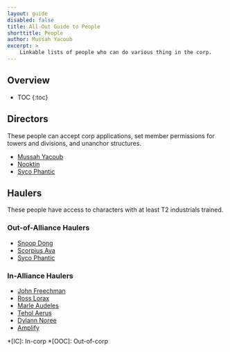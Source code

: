 ```yaml
---
layout: guide
disabled: false
title: All-Out Guide to People
shorttitle: People
author: Mussah Yacoub
excerpt: >
    Linkable lists of people who can do various thing in the corp.
---
```


## Overview

* TOC
{:toc}

## Directors

These people can accept corp applications, set member permissions for towers and divisions, and unanchor structures.

- [Mussah Yacoub](http://evewho.com/pilot/Mussah+Yacoub)
- [Nooktin](http://evewho.com/pilot/Nootkin)
- [Syco Phantic](http://evewho.com/pilot/Syco+Phantic)

## Haulers

These people have access to characters with at least T2 industrials trained.

### Out-of-Alliance Haulers

- [Snoop Dong](http://evewho.com/pilot/Snoop+Dong)
- [Scorpius Aya](http://evewho.com/pilot/Scorpious+Aya)
- [Syco Phantic](http://evewho.com/pilot/Syco+Phantic)

### In-Alliance Haulers

- [John Freechman](http://evewho.com/pilot/John+Freechman)
- [Ross Lorax](http://evewho.com/pilot/Ross+Lorax)
- [Marle Audeles](http://evewho.com/pilot/Marle+Audeles)
- [Tehol Aerus](http://evewho.com/pilot/Tehol+Aerus)
- [Dylann Noree](http://evewho.com/pilot/Dylann+Noree)
- [Amplify](http://evewho.com/pilot/Amplify)


*[IC]: In-corp
*[OOC]: Out-of-corp
